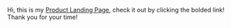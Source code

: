 Hi, this is my [Product Landing Page](https://edocsil99.github.io/product_landing_page/), check it out by clicking the bolded link! Thank you for your time!
